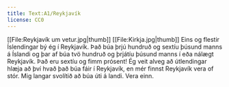 ```yaml
---
title: Text:A1/Reykjavík
license: CC0
---
```


<level a1/>
[[File:Reykjavík um vetur.jpg|thumb]]
[[File:Kirkja.jpg|thumb]]
<Book audio="Reykjavik.mp3">
Eins og flestir Íslendingar bý ég í Reykjavík. 
Það búa þrjú hundruð og sextíu þúsund manns á Íslandi og þar af búa tvö hundruð og þrjátíu þúsund manns í eða nálægt Reykjavík. 
Það eru sextíu og fimm prósent!
Ég veit alveg að útlendingar hlæja að því hvað það búa fáir í Reykjavík,
en mér finnst Reykjavík vera of stór.
Mig langar svolítið að búa úti á landi.
Vera einn.
</Book>
